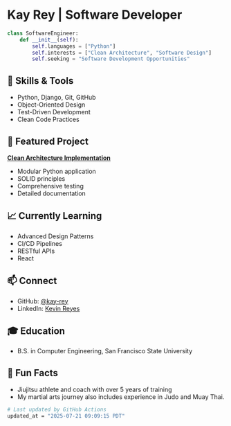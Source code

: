 # Kay Rey | Software Developer

```python
class SoftwareEngineer:
    def __init__(self):
        self.languages = ["Python"]
        self.interests = ["Clean Architecture", "Software Design"]
        self.seeking = "Software Development Opportunities"
```

## 🔨 Skills & Tools

- Python, Django, Git, GitHub
- Object-Oriented Design
- Test-Driven Development
- Clean Code Practices

## 💼 Featured Project

**[Clean Architecture Implementation](https://github.com/kay-rey/CardGames)**

- Modular Python application
- SOLID principles
- Comprehensive testing
- Detailed documentation

## 📈 Currently Learning

- Advanced Design Patterns
- CI/CD Pipelines
- RESTful APIs
- React

## 📫 Connect

- GitHub: [@kay-rey](https://github.com/kay-rey)
- LinkedIn: [Kevin Reyes](https://www.linkedin.com/in/kevbreyes)

## 🎓 Education

- B.S. in Computer Engineering, San Francisco State University

## 🥋 Fun Facts

- Jiujitsu athlete and coach with over 5 years of training
- My martial arts journey also includes experience in Judo and Muay Thai.

<div align="left">

```bash
# Last updated by GitHub Actions
updated_at = "2025-07-21 09:09:15 PDT"
```

</div>
